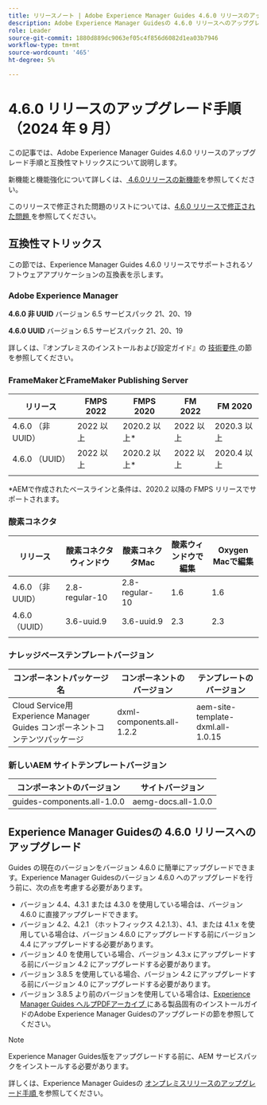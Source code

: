 ```yaml
---
title: リリースノート | Adobe Experience Manager Guides 4.6.0 リリースのアップグレード手順
description: Adobe Experience Manager Guidesの 4.6.0 リリースへのアップグレード方法について説明します
role: Leader
source-git-commit: 1880d889dc9063ef05c4f856d6082d1ea03b7946
workflow-type: tm+mt
source-wordcount: '465'
ht-degree: 5%

---
```


# 4.6.0 リリースのアップグレード手順（2024 年 9 月）

この記事では、Adobe Experience Manager Guides 4.6.0 リリースのアップグレード手順と互換性マトリックスについて説明します。

新機能と機能強化について詳しくは、[ 4.6.0リリースの新機能](../release-info/whats-new-4-6.md)を参照してください。

このリリースで修正された問題のリストについては、[4.6.0 リリースで修正された問題 ](../release-info/fixed-issues-4-6-0.md) を参照してください。

## 互換性マトリックス

この節では、Experience Manager Guides 4.6.0 リリースでサポートされるソフトウェアアプリケーションの互換表を示します。

### Adobe Experience Manager

**4.6.0 非 UUID**
バージョン 6.5 サービスパック 21、20、19

**4.6.0 UUID**
バージョン 6.5 サービスパック 21、20、19

詳しくは、『オンプレミスのインストールおよび設定ガイド』の [ 技術要件 ](../install-guide/download-install-technical-requirements.md) の節を参照してください。

### FrameMakerとFrameMaker Publishing Server

| リリース | FMPS 2022 | FMPS 2020 | FM 2022 | FM 2020 |
| --- | --- | --- | --- | --- |
| 4.6.0 （非 UUID） | 2022 以上 | 2020.2 以上* | 2022 以上 | 2020.3 以上 |
| 4.6.0 （UUID） | 2022 以上 | 2020.2 以上* | 2022 以上 | 2020.4 以上 |
| | | | |

*AEMで作成されたベースラインと条件は、2020.2 以降の FMPS リリースでサポートされます。

### 酸素コネクタ

| リリース | 酸素コネクタウィンドウ | 酸素コネクタMac | 酸素ウィンドウで編集 | Oxygen Macで編集 |
| --- | --- | --- |--- |--- |
| 4.6.0 （非 UUID） | 2.8-regular-10 | 2.8-regular-10 | 1.6 | 1.6 |
| 4.6.0 （UUID） | 3.6-uuid.9 | 3.6-uuid.9 | 2.3 | 2.3 |
|  |  |   |

### ナレッジベーステンプレートバージョン

| コンポーネントパッケージ名 | コンポーネントのバージョン | テンプレートのバージョン |
|---|---|---|
| Cloud Service用Experience Manager Guides コンポーネントコンテンツパッケージ | dxml-components.all-1.2.2 | aem-site-template-dxml.all-1.0.15 |

### 新しいAEM サイトテンプレートバージョン


| コンポーネントのバージョン | サイトバージョン |
|---|---|
| guides-components.all-1.0.0 | aemg-docs.all-1.0.0 |

## Experience Manager Guidesの 4.6.0 リリースへのアップグレード

Guides の現在のバージョンをバージョン 4.6.0 に簡単にアップグレードできます。Experience Manager Guidesのバージョン 4.6.0 へのアップグレードを行う前に、次の点を考慮する必要があります。

- バージョン 4.4、4.3.1 または 4.3.0 を使用している場合は、バージョン 4.6.0 に直接アップグレードできます。
- バージョン 4.2、4.2.1 （ホットフィックス 4.2.1.3）、4.1、または 4.1.x を使用している場合は、バージョン 4.6.0 にアップグレードする前にバージョン 4.4 にアップグレードする必要があります。
- バージョン 4.0 を使用している場合、バージョン 4.3.x にアップグレードする前にバージョン 4.2 にアップグレードする必要があります。
- バージョン 3.8.5 を使用している場合、バージョン 4.2 にアップグレードする前にバージョン 4.0 にアップグレードする必要があります。
- バージョン 3.8.5 より前のバージョンを使用している場合は、[Experience Manager Guides ヘルプPDFアーカイブ ](https://helpx.adobe.com/jp/xml-documentation-for-experience-manager/archive.html) にある製品固有のインストールガイドのAdobe Experience Manager Guidesのアップグレードの節を参照してください。

>[!NOTE]
>
>Experience Manager Guides版をアップグレードする前に、AEM サービスパックをインストールする必要があります。

詳しくは、Experience Manager Guidesの [ オンプレミスリリースのアップグレード手順 ](../install-guide/upgrade-xml-documentation.md) を参照してください。
